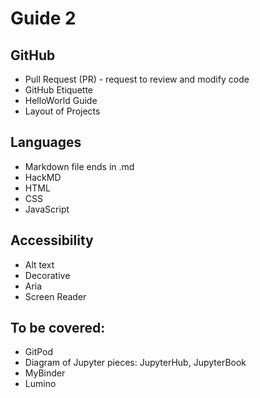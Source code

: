 # Guide 2

## GitHub
* Pull Request (PR) - request to review and modify code
* GitHub Etiquette 
* HelloWorld Guide
* Layout of Projects

## Languages 
* Markdown file ends in .md
* HackMD
* HTML
* CSS
* JavaScript

## Accessibility 
* Alt text
* Decorative
* Aria
* Screen Reader 

## To be covered:
* GitPod
* Diagram of Jupyter pieces: JupyterHub, JupyterBook
* MyBinder
* Lumino
